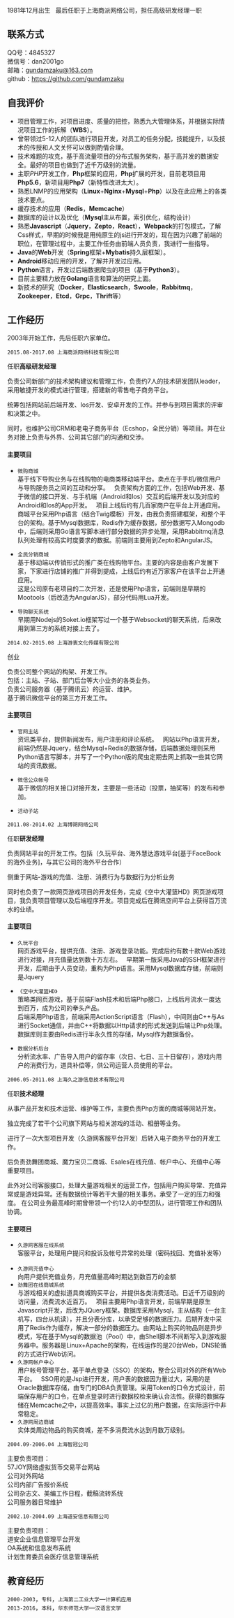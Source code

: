 1981年12月出生  
最后任职于上海商派网络公司，担任高级研发经理一职

## 联系方式  

QQ号：4845327  
微信号：dan2001go  
邮箱：gundamzaku@163.com  
github：<a href="https://github.com/gundamzaku">https://github.com/gundamzaku</a>

## 自我评价
 
* 项目管理工作，对项目进度、质量的把控，熟悉九大管理体系，并根据实际情况项目工作的拆解（<b>WBS</b>）。
* 曾带领过5-12人的团队进行项目开发，对员工的任务分配，技能提升，以及技术的传授和人文关怀可以做到酌情合理。  
* 技术难题的攻克，基于高流量项目的分布式服务架构，基于高并发的数据安全。最好的项目也做到了近千万级别的流量。
* 主职*PHP*开发工作，<b>Php</b>框架的应用，<b>Php</b>扩展的开发，目前老项目用<b>Php5.6</b>，新项目用<b>Php7</b>（新特性改进太大）。  
* 熟悉LNMP的应用架构（<b>Linux</b>+<b>Nginx</b>+<b>Mysql</b>+<b>Php</b>）以及在此应用上的各类技术要点。  
* 缓存技术的应用（<b>Redis</b>，<b>Memcache</b>）  
* 数据库的设计以及优化（<b>Mysql</b>主从布置，索引优化，结构设计）  
* 熟悉<b>Javascript</b>（<b>Jquery</b>，<b>Zepto</b>，<b>React</b>），<b>Webpack</b>的打包模式，了解Css样式，早期的时候我是用纯原生的js进行开发的，现在因为兴趣了前端的职位，在管理过程中，主要工作任务由前端人员负责，我进行一些指导。  
* <b>Java</b>的<b>Web</b>开发（<b>Spring</b>框架+<b>Mybatis</b>持久层框架）。  
* <b>Android</b>移动应用的开发，了解并开发过应用。  
* <b>Python</b>语言，开发过后端数据爬虫的项目（基于<b>Python3</b>）。  
* 目前主要精力放在<b>Golang</b>语言和算法的研究上面。  
* 新技术的研究（<b>Docker</b>，<b>Elasticsearch</b>，<b>Swoole</b>，<b>Rabbitmq</b>，<b>Zookeeper</b>，<b>Etcd</b>，<b>Grpc</b>，<b>Thrift</b>等）

## 工作经历  

2003年开始工作，先后任职六家单位。

```
2015.08-2017.08 上海商派网络科技有限公司 
```

任职<b>高级研发经理</b>  

负责公司新部门的技术架构建议和管理工作，负责约7人的技术研发团队leader，采用敏捷开发的模式进行管理，搭建新的零售电子商务平台。  

统筹包括网站前后端开发、Ios开发、安卓开发的工作。并参与到项目需求的评审和决策之中。  

同时，也维护公司CRM和老电子商务平台（Ecshop，全民分销）等项目。并在业务对接上负责与外界、公司其它部门的沟通和交涉。  

#### 主要项目  

* `微购商城`  
基于线下导购业务与在线购物的电商类移动端平台。卖点在于手机/微信用户与导购服务员之间的互动和分享。  
负责架构方面的工作，包括Web开发、基于微信的接口开发、与手机端（Android和Ios）交互的后端开发以及对应的Android和Ios的App开发。  
项目上线后约有几百家商户在平台上开通应用。  
商城平台采用Php语言（结合Twig模板）开发，由我负责搭建框架，和整个平台的架构。基于Mysql数据库，Redis作为缓存数据，部分数据写入Mongodb中，后端则采用Go语言写脚本进行部分数据的异步处理，采用Rabbitmq消息队列处理有较高实时度要求的数据。前端则主要用到Zepto和AngularJS。

* `全民分销商城`  
基于移动端以传销形式的推广类在线购物平台。主要的内容是由客户发展下家，下家进行店铺的推广并得到提成，上线后约有近万家客户在该平台上开通应用。  
这是公司原有老项目的二次开发，还是使用Php语言，前端则是早期的Mootools（后改造为AngularJS），部分代码用Lua开发。

* `导购聊天系统`  
早期用Nodejs的Soket.io框架写过一个基于Websocket的聊天系统，后来改用到第三方的系统对接上去了。

```
2014.02-2015.08 上海游衷文化传媒有限公司 
```
创业  

负责公司整个网站的构架、开发工作。  
包括：主站、子站、部门后台等大小业务的各类业务。  
负责公司服务器（基于腾讯云）的运营、维护。  
基于腾讯微信平台的第三方开发工作。  

#### 主要项目  
* `官网主站`  
资讯类平台，提供新闻发布，用户注册和评论系统。  
网站以Php语言开发，前端仍然是Jquery，结合Mysql+Redis的数据存储，后端数据处理则采用Python语言写脚本，并写了一个Python版的爬虫定期去网上抓取一些其它网站的资讯数据。  

* `微信公众帐号`  
基于微信的相关接口对接开发，主要是一些活动（投票，抽奖等）的发布和参加。

* `活动子站`

```
2011.08-2014.02 上海博朔网络公司 
```
任职<b>研发经理</b> 

负责网站平台的开发工作。包括（久玩平台、海外慧达游戏平台[基于FaceBook的海外业务]，与其它公司的海外平台合作）  

侧重于网站-游戏的充值、注册、消费行为与数据行为分析业务  

同时也负责了一款网页游戏项目的开发任务，完成《空中大灌篮HD》网页游戏项目，我负责项目管理以及后端程序开发。项目完成后在腾讯空间平台上获得百万流水的业绩。

#### 主要项目  
* `久玩平台`  
网页游戏平台，提供充值、注册、游戏登录功能。完成后约有数十款Web游戏进行对接，月充值量达到数十万左右。  
早期第一版采用Java的SSH框架进行开发，后期由于人员变动，重构为Php语言。采用Mysql数据库存储，前端则是Jquery  

* `《空中大灌篮HD》`  
策略类网页游戏，基于前端Flash技术和后端Php接口，上线后月流水一度达到百万，成为公司的拳头产品。  
后端采用Php语言，前端采用ActionScript语言（Flash），中间则由C++与As进行Socket通信，并由C++将数据以Http请求的形式发送到后端让Php处理。  
数据库则主要由Redis进行半永久性的存储，Mysql作为数据备份。

* `数据分析后台`  
分析流水率、广告导入用户的留存率（次日、七日、三十日留存），游戏内用户的消费行为，道具补偿等，供公司运营人员使用的平台。

```
2006.05-2011.08 上海久之游信息技术有限公司 
```
任职<b>技术经理</b>

从事产品开发和技术运营、维护等工作，主要负责Php方面的商城等网站开发。  

独立完成了若干个公司旗下网站与相关游戏的活动、相册等业务。  

进行了一次大型项目开发（久游网客服平台开发）后转入电子商务平台的开发工作。  

后负责劲舞团商城、魔力宝贝二商城、Esales在线充值、帐户中心、充值中心等重要项目。  

此外对公司客服接口，处理大量游戏相关的运营工作，包括用户购买导常、充值异常或是游戏异常。还有数据统计等若干大量的相关事务。承受了一定的压力和强度。 
在公司业务最高峰时期曾带领一个约12人的中型团队，进行管理工作和团队协调。  

#### 主要项目  
* `久游网客服在线系统`  
客服平台，处理用户提问和投诉及帐号异常的处理（密码找回、充值补发等）    
* `久游网充值中心`  
向用户提供充值业务，月充值量高峰时期达到数百万的金额    
* `劲舞团在线商城系统`  
与游戏相关的虚拟道具商城购买平台，并提供各类消费活动。日近千万级别的访问量，消费流水近百万。  
项目主要用Php语言开发，前端早期是原生Javascript开发，后改为JQuery框架。数据库采用Mysql，主从结构（一台主机写，四台从机读），并且分表分库，以承受足够的数据压力。后期开发中采用了Redis作为缓存，解决一部分的数据压力。由网站上购买的物品则是异步模式，写在基于Mysql的数据池（Pool）中，由Shell脚本不间断写入到游戏服务器中。服务器是Linux+Apache的架构，在线运作的是20台Web，DNS轮循的方式进行Web访问。  
* `久游网帐户中心`  
用户帐号管理平台，基于单点登录（SSO）的架构，整合公司对外的所有Web平台。  
SSO用的是Jsp进行开发，用户表的数据因为量过大，采用的是Oracle数据库存储，由专门的DBA负责管理。采用Token的口令方式设计，前端保存用户的口令，在单点登录时进行数据校检来确认合法性。获得的数据存储在Memcache之中，以提高效率。事实上过亿的用户数据，在实际运行中非常稳定。
* `久游网周边商城`  
实体类周边物品的购买商城，差不多消费流水达到月数万级别。  

```
2004.09-2006.04 上海智冠公司 
```
主要负责项目：  
57JOY网络虚拟货币交易平台网站  
公司对外网站  
公司内部广告报价系统  
公司杂志文、美编工作日程，截稿流转系统  
公司服务器日常维护  

```
2002.10-2004.09 上海道安信息有限公司 
```
主要负责项目：  
道安企业信息管理平台开发  
OA系统和信息发布系统  
计划生育委员会医疗信息管理系统  

## 教育经历  
`2000-2003`，`专科`，`上海第二工业大学`—`计算机应用`  
`2013-2016`，`本科`，`华东师范大学`—`汉语言文学`
